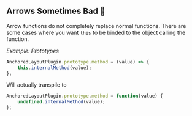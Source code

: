 ## Arrows Sometimes Bad 🙅

Arrow functions do not completely replace normal functions. There are some cases where you want `this` to be binded to the object calling the function.

_Example: Prototypes_

```javascript
AnchoredLayoutPlugin.prototype.method = (value) => {
    this.internalMethod(value);
};
```

Will actually transpile to

```javascript
AnchoredLayoutPlugin.prototype.method = function(value) {
    undefined.internalMethod(value);
};
```
